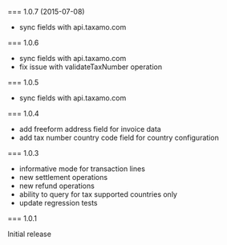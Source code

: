 === 1.0.7 (2015-07-08)
 * sync fields with api.taxamo.com

=== 1.0.6
 * sync fields with api.taxamo.com
 * fix issue with validateTaxNumber operation

=== 1.0.5
 * sync fields with api.taxamo.com
 
=== 1.0.4
 * add freeform address field for invoice data
 * add tax number country code field for country configuration
 
=== 1.0.3
 * informative mode for transaction lines
 * new settlement operations
 * new refund operations
 * ability to query for tax supported countries only
 * update regression tests


=== 1.0.1 

Initial release